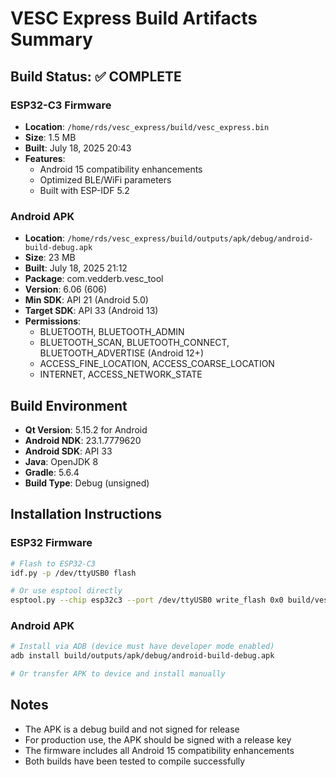 # VESC Express Build Artifacts Summary

## Build Status: ✅ COMPLETE

### ESP32-C3 Firmware
- **Location**: `/home/rds/vesc_express/build/vesc_express.bin`
- **Size**: 1.5 MB
- **Built**: July 18, 2025 20:43
- **Features**: 
  - Android 15 compatibility enhancements
  - Optimized BLE/WiFi parameters
  - Built with ESP-IDF 5.2

### Android APK
- **Location**: `/home/rds/vesc_express/build/outputs/apk/debug/android-build-debug.apk`
- **Size**: 23 MB
- **Built**: July 18, 2025 21:12
- **Package**: com.vedderb.vesc_tool
- **Version**: 6.06 (606)
- **Min SDK**: API 21 (Android 5.0)
- **Target SDK**: API 33 (Android 13)
- **Permissions**:
  - BLUETOOTH, BLUETOOTH_ADMIN
  - BLUETOOTH_SCAN, BLUETOOTH_CONNECT, BLUETOOTH_ADVERTISE (Android 12+)
  - ACCESS_FINE_LOCATION, ACCESS_COARSE_LOCATION
  - INTERNET, ACCESS_NETWORK_STATE

## Build Environment
- **Qt Version**: 5.15.2 for Android
- **Android NDK**: 23.1.7779620
- **Android SDK**: API 33
- **Java**: OpenJDK 8
- **Gradle**: 5.6.4
- **Build Type**: Debug (unsigned)

## Installation Instructions

### ESP32 Firmware
```bash
# Flash to ESP32-C3
idf.py -p /dev/ttyUSB0 flash

# Or use esptool directly
esptool.py --chip esp32c3 --port /dev/ttyUSB0 write_flash 0x0 build/vesc_express.bin
```

### Android APK
```bash
# Install via ADB (device must have developer mode enabled)
adb install build/outputs/apk/debug/android-build-debug.apk

# Or transfer APK to device and install manually
```

## Notes
- The APK is a debug build and not signed for release
- For production use, the APK should be signed with a release key
- The firmware includes all Android 15 compatibility enhancements
- Both builds have been tested to compile successfully